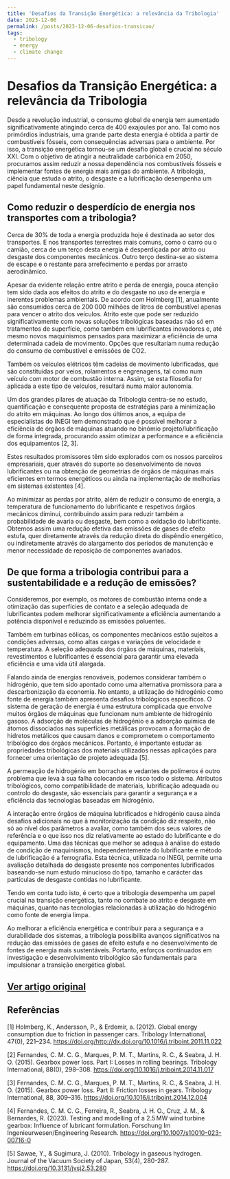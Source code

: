 ```yaml
---
title: 'Desafios da Transição Energética: a relevância da Tribologia'
date: 2023-12-06
permalink: /posts/2023-12-06-desafios-transicao/
tags:
  - tribology
  - energy
  - climate change
---
```


Desafios da Transição Energética: a relevância da Tribologia
==

Desde a revolução industrial, o consumo global de energia tem aumentado significativamente atingindo cerca de 400 exajoules por ano. Tal como nos primórdios industriais, uma grande parte desta energia é obtida a partir de combustíveis fósseis, com consequências adversas para o ambiente. Por isso, a transição energética tornou-se um desafio global e crucial no século XXI. Com o objetivo de atingir a neutralidade carbónica em 2050, procuramos assim reduzir a nossa dependência nos combustíveis fósseis e implementar fontes de energia mais amigas do ambiente. A tribologia, ciência que estuda o atrito, o desgaste e a lubrificação desempenha um papel fundamental neste desígnio.

Como reduzir o desperdício de energia nos transportes com a tribologia?
----

Cerca de 30% de toda a energia produzida hoje é destinada ao setor dos transportes. E nos transportes terrestres mais comuns, como o carro ou o camião, cerca de um terço desta energia é desperdiçada por atrito ou desgaste dos componentes mecânicos. Outro terço destina-se ao  sistema de escape e o restante para arrefecimento e perdas por arrasto aerodinâmico.

Apesar da evidente relação entre atrito e perda de energia, pouca atenção tem sido dada aos efeitos do atrito e do desgaste no uso de energia e inerentes problemas ambientais. De acordo com Holmberg [1], anualmente são consumidos cerca de 200 000 milhões de litros de combustível apenas para vencer o atrito dos veículos. Atrito este que pode ser reduzido significativamente com novas soluções tribológicas baseadas não só em tratamentos de superfície, como também em lubrificantes inovadores e, até mesmo novos maquinismos pensados para maximizar a eficiência de uma determinada cadeia de movimento. Opções que resultariam numa redução do consumo de combustível e emissões de CO2.

Também os veículos elétricos têm cadeias de movimento lubrificadas, que são constituídas por veios, rolamentos e engrenagens, tal como num veículo com motor de combustão interna. Assim, se esta filosofia for aplicada a este tipo de veículos, resultará numa maior autonomia.

Um dos grandes pilares de atuação da Tribologia centra-se no estudo, quantificação e consequente proposta de estratégias para a minimização do atrito em máquinas. Ao longo dos últimos anos, a equipa de especialistas do INEGI tem demonstrado que é possível melhorar a eficiência de órgãos de máquinas atuando no binómio projeto/lubrificação de forma integrada, procurando assim otimizar a performance e a eficiência dos equipamentos [2, 3].

Estes resultados promissores têm sido explorados com os nossos parceiros empresariais, quer através do suporte ao desenvolvimento de novos lubrificantes ou na obtenção de geometrias de órgãos de máquinas mais eficientes em termos energéticos ou ainda na implementação de melhorias em sistemas existentes [4].

Ao minimizar as perdas por atrito, além de reduzir o consumo de energia, a temperatura de funcionamento do lubrificante e respetivos órgãos mecânicos diminui, contribuindo assim para reduzir também a probabilidade de avaria ou desgaste, bem como a oxidação do lubrificante. Obtemos assim uma redução efetiva das emissões de gases de efeito estufa, quer diretamente através da redução direta do dispêndio energético, ou indiretamente através do alargamento dos períodos de manutenção e menor necessidade de reposição de componentes avariados.

De que forma a tribologia contribui para a sustentabilidade e a redução de emissões?
----

Consideremos, por exemplo, os motores de combustão interna onde a otimização das superfícies de contato e a seleção adequada de lubrificantes podem melhorar significativamente a eficiência aumentando a potência disponível e reduzindo as emissões poluentes.

Também em turbinas eólicas, os componentes mecânicos estão sujeitos a condições adversas, como altas cargas e variações de velocidade e temperatura. A seleção adequada dos órgãos de máquinas, materiais, revestimentos e lubrificantes é essencial para garantir uma elevada eficiência e uma vida útil alargada.

Falando ainda de energias renováveis, podemos considerar também o hidrogénio, que tem sido apontado como uma alternativa promissora para a descarbonização da economia. No entanto, a utilização do hidrogénio como fonte de energia também apresenta desafios tribológicos específicos. O sistema de geração de energia é uma estrutura complicada que envolve muitos órgãos de máquinas que funcionam num ambiente de hidrogénio gasoso. A adsorção de moléculas de hidrogénio e a adsorção química de átomos dissociados nas superfícies metálicas provocam a formação de hidretos metálicos que causam danos e comprometem o comportamento tribológico dos órgãos mecânicos. Portanto, é importante estudar as propriedades tribológicas dos materiais utilizados nessas aplicações para fornecer uma orientação de projeto adequada [5].

A permeação de hidrogénio em borrachas e vedantes de polímeros é outro problema que leva à sua falha colocando em risco todo o sistema. Atributos tribológicos, como compatibilidade de materiais, lubrificação adequada ou controlo do desgaste, são essenciais para garantir a segurança e a eficiência das tecnologias baseadas em hidrogénio.

A interação entre órgãos de máquina lubrificados e hidrogénio causa ainda desafios adicionais no que à monitorização da condição diz respeito, não só ao nível dos parâmetros a avaliar, como também dos seus valores de referência e o que isso nos diz relativamente ao estado do lubrificante e do equipamento. Uma das técnicas que melhor se adequa à análise do estado de condição de maquinismos, independentemente do lubrificante e método de lubrificação é a ferrografia. Esta técnica, utilizada no INEGI, permite uma avaliação detalhada do desgaste presente nos componentes lubrificados baseando-se num estudo minucioso do tipo, tamanho e carácter das partículas de desgaste contidas no lubrificante.

Tendo em conta tudo isto, é certo que a tribologia desempenha um papel crucial na transição energética, tanto no combate ao atrito e desgaste em máquinas, quanto nas tecnologias relacionadas à utilização do hidrogénio como fonte de energia limpa.

Ao melhorar a eficiência energética e contribuir para a segurança e a durabilidade dos sistemas, a tribologia possibilita avanços significativos na redução das emissões de gases de efeito estufa e no desenvolvimento de fontes de energia mais sustentáveis. Portanto, esforços continuados em investigação e desenvolvimento tribológico são fundamentais para impulsionar a transição energética global.

[Ver artigo original](https://www.inegi.pt/pt/noticias/desafios-da-transicao-energetica-a-relevancia-da-tribologia/)
--


Referências
----

[1] Holmberg, K., Andersson, P., & Erdemir, a. (2012). Global energy consumption due to friction in passenger cars. Tribology International, 47(0), 221–234. https://doi.org/http://dx.doi.org/10.1016/j.triboint.2011.11.022

[2] Fernandes, C. M. C. G., Marques, P. M. T., Martins, R. C., & Seabra, J. H. O. (2015). Gearbox power loss. Part I: Losses in rolling bearings. Tribology International, 88(0), 298–308. https://doi.org/10.1016/j.triboint.2014.11.017

[3] Fernandes, C. M. C. G., Marques, P. M. T., Martins, R. C., & Seabra, J. H. O. (2015). Gearbox power loss. Part II: Friction losses in gears. Tribology International, 88, 309–316. https://doi.org/10.1016/j.triboint.2014.12.004

[4] Fernandes, C. M. C. G., Ferreira, R., Seabra, J. H. O., Cruz, J. M., & Bernardes, R. (2023). Testing and modelling of a 2.5 MW wind turbine gearbox: Influence of lubricant formulation. Forschung Im Ingenieurwesen/Engineering Research. https://doi.org/10.1007/s10010-023-00716-0

[5] Sawae, Y., & Sugimura, J. (2010). Tribology in gaseous hydrogen. Journal of the Vacuum Society of Japan, 53(4), 280-287. https://doi.org/10.3131/jvsj2.53.280
